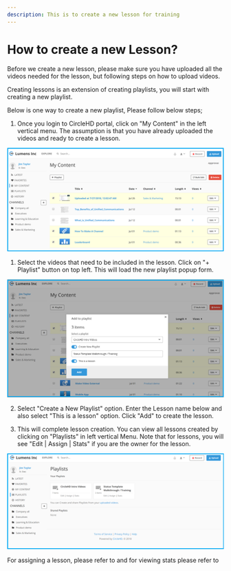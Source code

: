 ```yaml
---
description: This is to create a new lesson for training
---
```


# How to create a new Lesson?

Before we create a new lesson, please make sure you have uploaded all the videos needed for the lesson, but following steps on how to upload videos.

Creating lessons is an extension of creating playlists, you will start with creating a new playlist. 

Below is one way to create a new playlist, Please follow below steps;

1. Once you login to CircleHD portal, click on "My Content" in the left vertical menu. The assumption is that you have already uploaded the videos and ready to create a lesson. 

![](../.gitbook/assets/mycontent-view.png)

1. Select the videos that need to be included in the lesson. Click on "+ Playlist" button on top left. This will load the new playlist popup form.

![](../.gitbook/assets/creating-lessons.png)

2. Select "Create a New Playlist" option. Enter the Lesson name below and also select "This is a lesson" option. Click "Add" to create the lesson.

3. This will complete lesson creation. You can view all lessons created by clicking on "Playlists" in left vertical Menu. Note that for lessons, you will see "Edit \| Assign \| Stats" if you are the owner for the lesson.

![](../.gitbook/assets/playlists-view.png)

For assigning a lesson, please refer to and for viewing stats please refer to 

